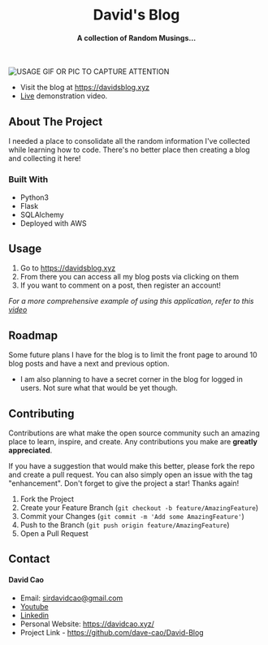 <h1 align='center'>David's Blog</h1>

<h4 align='center'>A collection of Random Musings...</h4>

<br>

![USAGE GIF OR PIC TO CAPTURE ATTENTION](./static/assets/img/blog.gif)

- Visit the blog at https://davidsblog.xyz
- [Live](https://youtu.be/fA1lz8gl-vI) demonstration video.


<!-- ABOUT THE PROJECT -->
## About The Project

I needed a place to consolidate all the random information I've collected while learning how to code. There's no better place then creating a blog and collecting it here!

### Built With

- Python3
- Flask
- SQLAlchemy
- Deployed with AWS


<!-- USAGE EXAMPLES -->
## Usage

1. Go to https://davidsblog.xyz
2. From there you can access all my blog posts via clicking on them
3. If you want to comment on a post, then register an account!

_For a more comprehensive example of using this application, refer to this [video](https://youtu.be/fA1lz8gl-vI)_




<!-- ROADMAP -->
## Roadmap

Some future plans I have for the blog is to limit the front page to around 10 blog posts and have a next and previous option.
- I am also planning to have a secret corner in the blog for logged in users. Not sure what that would be yet though.


<!-- CONTRIBUTING -->
## Contributing

Contributions are what make the open source community such an amazing place to learn, inspire, and create. Any contributions you make are **greatly appreciated**.

If you have a suggestion that would make this better, please fork the repo and create a pull request. You can also simply open an issue with the tag "enhancement".
Don't forget to give the project a star! Thanks again!

1. Fork the Project
2. Create your Feature Branch (`git checkout -b feature/AmazingFeature`)
3. Commit your Changes (`git commit -m 'Add some AmazingFeature'`)
4. Push to the Branch (`git push origin feature/AmazingFeature`)
5. Open a Pull Request




<!-- CONTACT -->
## Contact

#### David Cao
- Email: sirdavidcao@gmail.com
- [Youtube](https://www.youtube.com/channel/UCEnBPbnNnqhQIIhW1uLXrLA)
- [Linkedin](https://www.linkedin.com/in/david-cao99/)
- Personal Website: https://davidcao.xyz/
- Project Link - https://github.com/dave-cao/David-Blog



